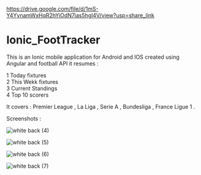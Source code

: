 https://drive.google.com/file/d/1mS-Y4YynamWxHqR2hYiOdN7ias5hgl4V/view?usp=share_link

# Ionic_FootTracker

This is an Ionic mobile application for Android and IOS created using Angular and football API it resumes :

1 Today fixtures <br>
2 This Wekk fixtures <br>
3 Current Standings <br>
4 Top 10 scorers <br>

It covers : Premier League , La Liga , Serie A , Bundesliga , France Ligue 1 .

Screenshots : 

![white back (4)](https://user-images.githubusercontent.com/28190040/69011254-fdf28680-0968-11ea-8cd9-ad96d4c7c35d.jpg)

![white back (5)](https://user-images.githubusercontent.com/28190040/69011253-fdf28680-0968-11ea-868d-2c75d3e24500.jpg)

![white back (6)](https://user-images.githubusercontent.com/28190040/69011252-fd59f000-0968-11ea-968b-ebc0cdc76a99.jpg)

![white back (7)](https://user-images.githubusercontent.com/28190040/69011255-fe8b1d00-0968-11ea-88d3-ddd619163164.jpg)
